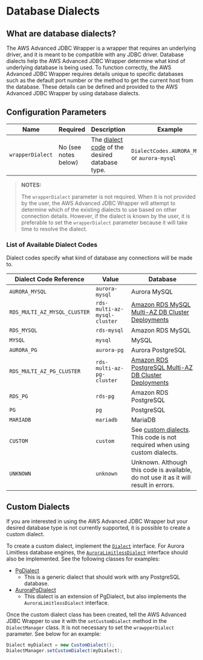 # Database Dialects

## What are database dialects?
The AWS Advanced JDBC Wrapper is a wrapper that requires an underlying driver, and it is meant to be compatible with any JDBC driver. Database dialects help the AWS Advanced JDBC Wrapper determine what kind of underlying database is being used. To function correctly, the AWS Advanced JDBC Wrapper requires details unique to specific databases such as the default port number or the method to get the current host from the database. These details can be defined and provided to the AWS Advanced JDBC Wrapper by using database dialects. 

## Configuration Parameters
| Name             | Required             | Description                                                                        | Example                                       |
|------------------|----------------------|------------------------------------------------------------------------------------|-----------------------------------------------|
| `wrapperDialect` | No (see notes below) | The [dialect code](#list-of-available-dialect-codes) of the desired database type. | `DialectCodes.AURORA_MYSQL` or `aurora-mysql` |

> **NOTES:** 
> 
> The `wrapperDialect` parameter is not required. When it is not provided by the user, the AWS Advanced JDBC Wrapper will attempt to determine which of the existing dialects to use based on other connection details. However, if the dialect is known by the user, it is preferable to set the `wrapperDialect` parameter because it will take time to resolve the dialect.

### List of Available Dialect Codes
Dialect codes specify what kind of database any connections will be made to.

| Dialect Code Reference       | Value                        | Database                                                                                                                                           |
| ---------------------------- | ---------------------------- | -------------------------------------------------------------------------------------------------------------------------------------------------- |
| `AURORA_MYSQL`               | `aurora-mysql`               | Aurora MySQL                                                                                                                                       |
| `RDS_MULTI_AZ_MYSQL_CLUSTER` | `rds-multi-az-mysql-cluster` | [Amazon RDS MySQL Multi-AZ DB Cluster Deployments](https://docs.aws.amazon.com/AmazonRDS/latest/UserGuide/multi-az-db-clusters-concepts.html)      |
| `RDS_MYSQL`                  | `rds-mysql`                  | Amazon RDS MySQL                                                                                                                                   |
| `MYSQL`                      | `mysql`                      | MySQL                                                                                                                                              |
| `AURORA_PG`                  | `aurora-pg`                  | Aurora PostgreSQL                                                                                                                                  |
| `RDS_MULTI_AZ_PG_CLUSTER`    | `rds-multi-az-pg-cluster`    | [Amazon RDS PostgreSQL Multi-AZ DB Cluster Deployments](https://docs.aws.amazon.com/AmazonRDS/latest/UserGuide/multi-az-db-clusters-concepts.html) |
| `RDS_PG`                     | `rds-pg`                     | Amazon RDS PostgreSQL                                                                                                                              |
| `PG`                         | `pg`                         | PostgreSQL                                                                                                                                         |
| `MARIADB`                    | `mariadb`                    | MariaDB                                                                                                                                            |
| `CUSTOM`                     | `custom`                     | See [custom dialects](#custom-dialects). This code is not required when using custom dialects.                                                     |
| `UNKNOWN`                    | `unknown`                    | Unknown. Although this code is available, do not use it as it will result in errors.                                                               |

## Custom Dialects
If you are interested in using the AWS Advanced JDBC Wrapper but your desired database type is not currently supported, it is possible to create a custom dialect.

To create a custom dialect, implement the [`Dialect`](../../wrapper/src/main/java/software/amazon/jdbc/dialect/Dialect.java) interface. For Aurora Limitless database engines, the [`AuroraLimitlessDialect`](../../wrapper/src/main/java/software/amazon/jdbc/dialect/AuroraLimitlessDialect.java) interface should also be implemented. See the following classes for examples:

- [PgDialect](../../wrapper/src/main/java/software/amazon/jdbc/dialect/PgDialect.java)
  - This is a generic dialect that should work with any PostgreSQL database.
- [AuroraPgDialect](../../wrapper/src/main/java/software/amazon/jdbc/dialect/AuroraPgDialect.java)
  - This dialect is an extension of PgDialect, but also implements the `AuroraLimitlessDialect` interface.

Once the custom dialect class has been created, tell the AWS Advanced JDBC Wrapper to use it with the `setCustomDialect` method in the `DialectManager` class. It is not necessary to set the `wrawpperDialect` parameter. See below for an example:

```java
Dialect myDialect = new CustomDialect();
DialectManager.setCustomDialect(myDialect);
```
